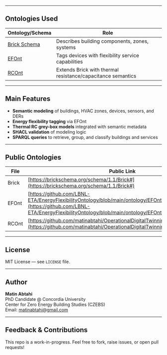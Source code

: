 
---

## Ontologies Used

| Ontology/Schema | Role |
|-----------------|------|
| [Brick Schema](https://brickschema.org) | Describes building components, zones, systems |
| [EFOnt](https://github.com/LBNL-ETA/EnergyFlexibilityOntology) | Tags devices with flexibility service capabilities |
| [RCOnt](https://github.com/matinabtahi/OperationalDigitalTwinning/blob/main/RCOnt.ttl) | Extends Brick with thermal resistance/capacitance semantics |

---

## Main Features

- **Semantic modeling** of buildings, HVAC zones, devices, sensors, and DERs
- **Energy flexibility tagging** via EFOnt
- **Thermal RC grey-box models** integrated with semantic metadata
- **SHACL validation** of modeling logic
- **SPARQL queries** to retrieve, group, and classify buildings and services

---

## Public Ontologies

| File | Public Link |
|------|-------------|
| Brick | [https://brickschema.org/schema/1.1/Brick#](https://brickschema.org/schema/1.1/Brick#) |
| EFOnt | [https://github.com/LBNL-ETA/EnergyFlexibilityOntology/blob/main/ontology/EFOnt.ttl](https://github.com/LBNL-ETA/EnergyFlexibilityOntology/blob/main/ontology/EFOnt.ttl) |
| RCOnt | [https://github.com/matinabtahi/OperationalDigitalTwinning/blob/main/RCOnt.ttl](https://github.com/matinabtahi/OperationalDigitalTwinning/blob/main/RCOnt.ttl) |

---

## License

MIT License — see `LICENSE` file.

---

## Author

**Matin Abtahi**  
PhD Candidate @ Concordia University  
Center for Zero Energy Building Studies (CZEBS)  
Email: matinabtahi@gmail.com

---

## Feedback & Contributions

This repo is a work-in-progress.
Feel free to fork, raise issues, or open pull requests! 
